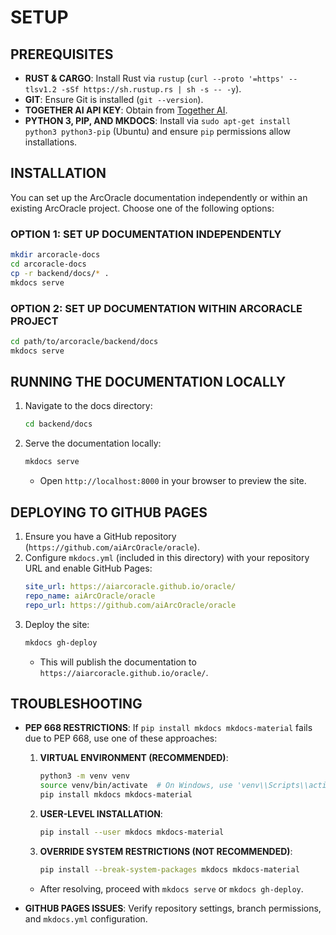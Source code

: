 # SETUP

## PREREQUISITES

- **RUST & CARGO**: Install Rust via `rustup` (`curl --proto '=https' --tlsv1.2 -sSf https://sh.rustup.rs | sh -s -- -y`).
- **GIT**: Ensure Git is installed (`git --version`).
- **TOGETHER AI API KEY**: Obtain from [Together AI](https://www.together.ai).
- **PYTHON 3, PIP, AND MKDOCS**: Install via `sudo apt-get install python3 python3-pip` (Ubuntu) and ensure `pip` permissions allow installations.

## INSTALLATION

You can set up the ArcOracle documentation independently or within an existing ArcOracle project. Choose one of the following options:

### OPTION 1: SET UP DOCUMENTATION INDEPENDENTLY
   ```bash
   mkdir arcoracle-docs
   cd arcoracle-docs
   cp -r backend/docs/* .
   mkdocs serve
   ```

### OPTION 2: SET UP DOCUMENTATION WITHIN ARCORACLE PROJECT
   ```bash
   cd path/to/arcoracle/backend/docs
   mkdocs serve
   ```

## RUNNING THE DOCUMENTATION LOCALLY

1. Navigate to the docs directory:
   ```bash
   cd backend/docs
   ```

2. Serve the documentation locally:
   ```bash
   mkdocs serve
   ```
   - Open `http://localhost:8000` in your browser to preview the site.

## DEPLOYING TO GITHUB PAGES

1. Ensure you have a GitHub repository (`https://github.com/aiArcOracle/oracle`).
2. Configure `mkdocs.yml` (included in this directory) with your repository URL and enable GitHub Pages:
   ```yaml
   site_url: https://aiarcoracle.github.io/oracle/
   repo_name: aiArcOracle/oracle
   repo_url: https://github.com/aiArcOracle/oracle
   ```
3. Deploy the site:
   ```bash
   mkdocs gh-deploy
   ```
   - This will publish the documentation to `https://aiarcoracle.github.io/oracle/`.

## TROUBLESHOOTING

- **PEP 668 RESTRICTIONS**: If `pip install mkdocs mkdocs-material` fails due to PEP 668, use one of these approaches:
  1. **VIRTUAL ENVIRONMENT (RECOMMENDED)**:
     ```bash
     python3 -m venv venv
     source venv/bin/activate  # On Windows, use 'venv\\Scripts\\activate'
     pip install mkdocs mkdocs-material
     ```
  2. **USER-LEVEL INSTALLATION**:
     ```bash
     pip install --user mkdocs mkdocs-material
     ```
  3. **OVERRIDE SYSTEM RESTRICTIONS (NOT RECOMMENDED)**:
     ```bash
     pip install --break-system-packages mkdocs mkdocs-material
     ```
  - After resolving, proceed with `mkdocs serve` or `mkdocs gh-deploy`.

- **GITHUB PAGES ISSUES**: Verify repository settings, branch permissions, and `mkdocs.yml` configuration.
